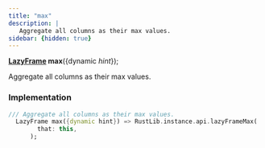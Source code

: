 ```yaml
---
title: "max"
description: |
   Aggregate all columns as their max values.
sidebar: {hidden: true}
---
```

<span class="dart-code"><strong>[LazyFrame] max</strong>({<span class="nobr">dynamic <i>hint</i></span>});</span>

 Aggregate all columns as their max values.
### Implementation
```dart
/// Aggregate all columns as their max values.
  LazyFrame max({dynamic hint}) => RustLib.instance.api.lazyFrameMax(
        that: this,
      );
```

[LazyFrame]: /reference/classes/lazyframe
[dynamic]: #